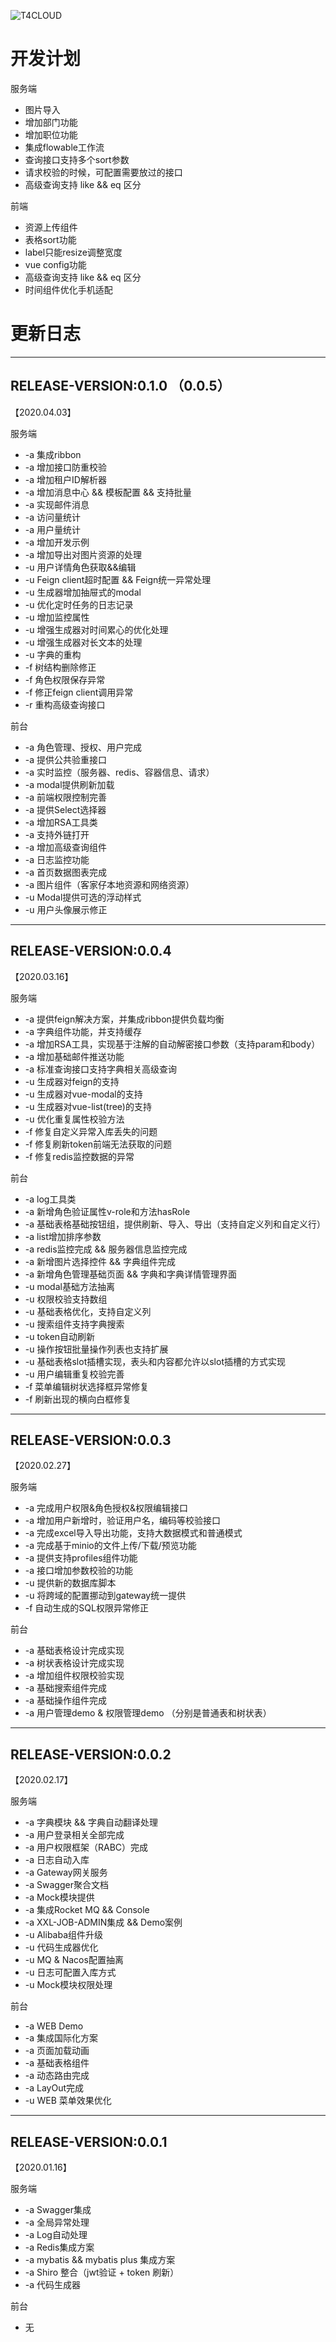 ![T4CLOUD](https://git.t4cloud.com/img/favicon.png "T4CLOUD")

# 开发计划

服务端
+ 图片导入
+ 增加部门功能
+ 增加职位功能
+ 集成flowable工作流
+ 查询接口支持多个sort参数
+ 请求校验的时候，可配置需要放过的接口
+ 高级查询支持 like && eq 区分

前端
+ 资源上传组件
+ 表格sort功能
+ label只能resize调整宽度
+ vue config功能
+ 高级查询支持 like && eq 区分
+ 时间组件优化手机适配


# 更新日志

***

## RELEASE-VERSION:0.1.0 （0.0.5）
【2020.04.03】

服务端

+ -a 集成ribbon
+ -a 增加接口防重校验
+ -a 增加租户ID解析器
+ -a 增加消息中心 && 模板配置 && 支持批量
+ -a 实现邮件消息
+ -a 访问量统计
+ -a 用户量统计
+ -a 增加开发示例
+ -a 增加导出对图片资源的处理
+ -u 用户详情角色获取&&编辑
+ -u Feign client超时配置 && Feign统一异常处理
+ -u 生成器增加抽屉式的modal
+ -u 优化定时任务的日志记录
+ -u 增加监控属性
+ -u 增强生成器对时间累心的优化处理
+ -u 增强生成器对长文本的处理
+ -u 字典的重构
+ -f 树结构删除修正
+ -f 角色权限保存异常
+ -f 修正feign client调用异常
+ -r 重构高级查询接口

前台

+ -a 角色管理、授权、用户完成
+ -a 提供公共验重接口
+ -a 实时监控（服务器、redis、容器信息、请求）
+ -a modal提供刷新加载
+ -a 前端权限控制完善
+ -a 提供Select选择器
+ -a 增加RSA工具类
+ -a 支持外链打开
+ -a 增加高级查询组件
+ -a 日志监控功能
+ -a 首页数据图表完成
+ -a 图片组件（客家仔本地资源和网络资源）
+ -u Modal提供可选的浮动样式
+ -u 用户头像展示修正

***

## RELEASE-VERSION:0.0.4
【2020.03.16】

服务端
+ -a 提供feign解决方案，并集成ribbon提供负载均衡
+ -a 字典组件功能，并支持缓存
+ -a 增加RSA工具，实现基于注解的自动解密接口参数（支持param和body）
+ -a 增加基础邮件推送功能
+ -a 标准查询接口支持字典相关高级查询
+ -u 生成器对feign的支持
+ -u 生成器对vue-modal的支持
+ -u 生成器对vue-list(tree)的支持
+ -u 优化重复属性校验方法
+ -f 修复自定义异常入库丢失的问题
+ -f 修复刷新token前端无法获取的问题
+ -f 修复redis监控数据的异常

前台
+ -a log工具类
+ -a 新增角色验证属性v-role和方法hasRole
+ -a 基础表格基础按钮组，提供刷新、导入、导出（支持自定义列和自定义行）
+ -a list增加排序参数
+ -a redis监控完成 && 服务器信息监控完成
+ -a 新增图片选择控件 && 字典组件完成
+ -a 新增角色管理基础页面 && 字典和字典详情管理界面
+ -u modal基础方法抽离
+ -u 权限校验支持数组
+ -u 基础表格优化，支持自定义列
+ -u 搜索组件支持字典搜索
+ -u token自动刷新
+ -u 操作按钮批量操作列表也支持扩展
+ -u 基础表格slot插槽实现，表头和内容都允许以slot插槽的方式实现
+ -u 用户编辑重复校验完善
+ -f 菜单编辑树状选择框异常修复
+ -f 刷新出现的横向白框修复



***

## RELEASE-VERSION:0.0.3
【2020.02.27】

服务端

+ -a 完成用户权限&角色授权&权限编辑接口
+ -a 增加用户新增时，验证用户名，编码等校验接口
+ -a 完成excel导入导出功能，支持大数据模式和普通模式
+ -a 完成基于minio的文件上传/下载/预览功能
+ -a 提供支持profiles组件功能
+ -a 接口增加参数校验的功能
+ -u 提供新的数据库脚本
+ -u 将跨域的配置挪动到gateway统一提供
+ -f 自动生成的SQL权限异常修正

前台
+ -a 基础表格设计完成实现
+ -a 树状表格设计完成实现
+ -a 增加组件权限校验实现
+ -a 基础搜索组件完成
+ -a 基础操作组件完成
+ -a 用户管理demo & 权限管理demo （分别是普通表和树状表）

***

## RELEASE-VERSION:0.0.2
【2020.02.17】

服务端

+ -a 字典模块 && 字典自动翻译处理
+ -a 用户登录相关全部完成
+ -a 用户权限框架（RABC）完成
+ -a 日志自动入库
+ -a Gateway网关服务
+ -a Swagger聚合文档
+ -a Mock模块提供
+ -a 集成Rocket MQ && Console
+ -a XXL-JOB-ADMIN集成 && Demo案例
+ -u Alibaba组件升级
+ -u 代码生成器优化
+ -u MQ & Nacos配置抽离
+ -u 日志可配置入库方式
+ -u Mock模块权限处理

前台
+ -a WEB Demo
+ -a 集成国际化方案
+ -a 页面加载动画
+ -a 基础表格组件
+ -a 动态路由完成
+ -a LayOut完成
+ -u WEB 菜单效果优化

 
***

## RELEASE-VERSION:0.0.1
【2020.01.16】

服务端

+ -a Swagger集成
+ -a 全局异常处理
+ -a Log自动处理
+ -a Redis集成方案
+ -a mybatis && mybatis plus 集成方案
+ -a Shiro 整合（jwt验证 + token 刷新）
+ -a 代码生成器

前台
+ 无